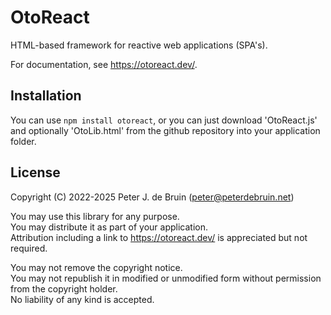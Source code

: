 # OtoReact
HTML-based framework for reactive web applications (SPA's).

For documentation, see https://otoreact.dev/.

## Installation
You can use `npm install otoreact`, or you can just download 'OtoReact.js' and optionally 'OtoLib.html' from the github repository into your application folder.

## License
Copyright (C) 2022-2025 Peter J. de Bruin (peter@peterdebruin.net)

You may use this library for any purpose.  
You may distribute it as part of your application.  
Attribution including a link to https://otoreact.dev/ is appreciated but not required.

You may not remove the copyright notice.  
You may not republish it in modified or unmodified form without permission from the copyright holder.  
No liability of any kind is accepted.  